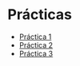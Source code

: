 # Prácticas 

* [Práctica 1](https://github.com/UG-OS2016/Practicas/tree/master/practica_1)
* [Práctica 2](https://github.com/UG-OS2016/Practicas/tree/master/practica_2)
* [Práctica 3](https://github.com/UG-OS2016/Practicas/tree/master/practica_3)
